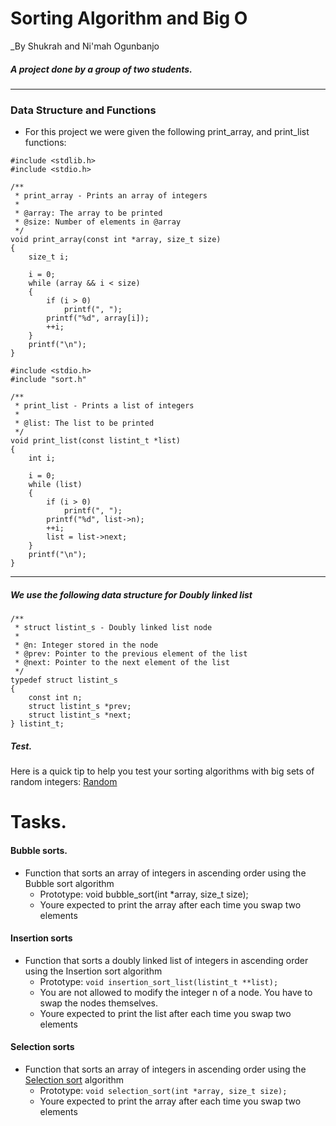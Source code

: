 # Sorting Algorithm and Big O

 _By Shukrah and Ni'mah Ogunbanjo
##### A project done by a group of two students. 
---
### Data Structure and Functions

* For this project we were given the following print_array, and print_list functions:
```
#include <stdlib.h>
#include <stdio.h>

/**
 * print_array - Prints an array of integers
 *
 * @array: The array to be printed
 * @size: Number of elements in @array
 */
void print_array(const int *array, size_t size)
{
    size_t i;

    i = 0;
    while (array && i < size)
    {
        if (i > 0)
            printf(", ");
        printf("%d", array[i]);
        ++i;
    }
    printf("\n");
}
```
```
#include <stdio.h>
#include "sort.h"

/**
 * print_list - Prints a list of integers
 *
 * @list: The list to be printed
 */
void print_list(const listint_t *list)
{
    int i;

    i = 0;
    while (list)
    {
        if (i > 0)
            printf(", ");
        printf("%d", list->n);
        ++i;
        list = list->next;
    }
    printf("\n");
}
```
---
##### We use the following data structure for Doubly linked list
```
/**
 * struct listint_s - Doubly linked list node
 *
 * @n: Integer stored in the node
 * @prev: Pointer to the previous element of the list
 * @next: Pointer to the next element of the list
 */
typedef struct listint_s
{
    const int n;
    struct listint_s *prev;
    struct listint_s *next;
} listint_t;
```
##### Test.
Here is a quick tip to help you test your sorting algorithms with big sets of random integers: [Random](https://www.random.org/integer-sets/)

# Tasks.
#### Bubble sorts.
* Function that sorts an array of integers in ascending order using the Bubble sort algorithm
	* Prototype: void bubble_sort(int *array, size_t size);
	* Youre expected to print the array after each time you swap two elements
#### Insertion sorts
* Function that sorts a doubly linked list of integers in ascending order using the Insertion sort algorithm
	* Prototype: ```void insertion_sort_list(listint_t **list);``` 
	* You are not allowed to modify the integer n of a node. You have to swap the nodes themselves.
	* Youre expected to print the list after each time you swap two elements
#### Selection sorts
* Function that sorts an array of integers in ascending order using the [Selection sort](https://en.m.wikipedia.org/wiki/Selection_sort) algorithm
	* Prototype: ```void selection_sort(int *array, size_t size);```
	* Youre expected to print the array after each time you swap two elements  
